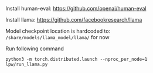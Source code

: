Install human-eval: https://github.com/openai/human-eval

Install llama: https://github.com/facebookresearch/llama

Model checkpoint location is hardcoded to: `/share/models/llama_model/llama/` for now 

Run following command 
```
python3 -m torch.distributed.launch --nproc_per_node=1 lpw/run_llama.py
```
